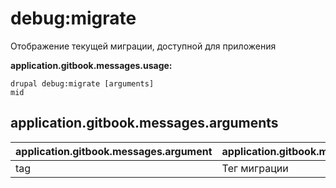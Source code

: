 # debug:migrate
Отображение текущей миграции, доступной для приложения

**application.gitbook.messages.usage:**
```
drupal debug:migrate [arguments]
mid
```

## application.gitbook.messages.arguments
application.gitbook.messages.argument | application.gitbook.messages.details
---------|-------------
tag | Тег миграции
